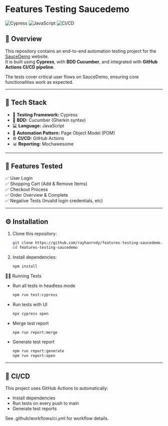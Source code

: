 # Features Testing Saucedemo

![Cypress](https://img.shields.io/badge/Testing-Cypress-brightgreen)
![JavaScript](https://img.shields.io/badge/Language-JavaScript-yellow)
![CI/CD](https://img.shields.io/badge/CI/GitHub%20Actions-blue)

## 📌 Overview

This repository contains an end-to-end automation testing project for the [SauceDemo](https://www.saucedemo.com/) website.  
It is built using **Cypress**, with **BDD Cucumber**, and integrated with **GitHub Actions CI/CD pipeline**.

The tests cover critical user flows on SauceDemo, ensuring core functionalities work as expected.

---

## 🚀 Tech Stack

- 🧪 **Testing Framework:** Cypress
- 📝 **BDD:** Cucumber (Gherkin syntax)
- 💻 **Language:** JavaScript
- 🔀 **Automation Pattern:** Page Object Model (POM)
- ⚙️ **CI/CD:** GitHub Actions
- 📊 **Reporting:** Mochawesome

---

## 🧩 Features Tested

✅ User Login  
✅ Shopping Cart (Add & Remove Items)  
✅ Checkout Process  
✅ Order Overview & Complete  
✅ Negative Tests (Invalid login credentials, etc)

---

## ⚙️ Installation
1. Clone this repository:
   ```bash
   git clone https://github.com/rayhanrndy/features-testing-saucedemo.git
   cd features-testing-saucedemo
2. Install dependencies:
   ```bash
   npm install
🏃‍♂️ Running Tests
- Run all tests in headless mode
  ```bash
  npm run test:cypress
- Run tests with UI
  ```bash
  npx cypress open
- Merge test report
  ```bash
  npm run report:merge
- Generate test report
  ```bash
  npm run report:generate
  npm run report:open

---

## 🔄 CI/CD

This project uses GitHub Actions to automatically:
- Install dependencies
- Run tests on every push to main
- Generate test reports

See .github/workflows/ci.yml for workflow details.
